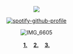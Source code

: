 <div align="center">

![](https://komarev.com/ghpvc/?username=7RIGUN&label=BOUNTY_$$&color=red&style=flat)

<div align="center">

[![spotify-github-profile](https://spotify-github-profile.kittinanx.com/api/view?uid=tildejohanne&cover_image=true&theme=novatorem&show_offline=true&background_color=121212&interchange=true&bar_color=53b14f&bar_color_cover=true)](https://github.com/kittinan/spotify-github-profile)

![IMG_6605](https://github.com/user-attachments/assets/c8c879ff-958c-4821-9be9-e1b6b87b35c8) 

<b> [1.](https://rentry.co/eriks-)ㅤ [2.](https://rentry.co/yasukayn) ㅤ[3.](https://pantheon.atabook.org)</b>
